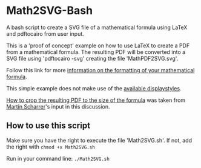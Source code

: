 # Math2SVG-Bash
A bash script to create a SVG file of a mathematical formula using LaTeX and pdftocairo from user input.

This is a 'proof of concept' example on how to use LaTeX to create a PDF from a mathematical formula.
The resulting PDF will be converted into a SVG file using 'pdftocairo -svg' creating the file 'MathPDF2SVG.svg'.

Follow this link for more [information on the formatting of your mathematical formula][1].

This simple example does not make use of the [available displaystyles][2].

[How to crop the resulting PDF to the size of the formula][3] was taken from [Martin Scharrer](http://tex.stackexchange.com/users/2975/martin-scharrer)'s input in this discussion.

## How to use this script

Make sure you have the right to execute the file 'Math2SVG.sh'. If not, add the right with `chmod +x Math2SVG.sh`

Run in your command line: `./Math2SVG.sh`

[1]: https://en.wikibooks.org/wiki/LaTeX/Mathematics
[2]: http://tex.stackexchange.com/questions/71028/displaystyle-dfrac-dcases
[3]: http://tex.stackexchange.com/questions/13981/crop-equations-with-preview-package
